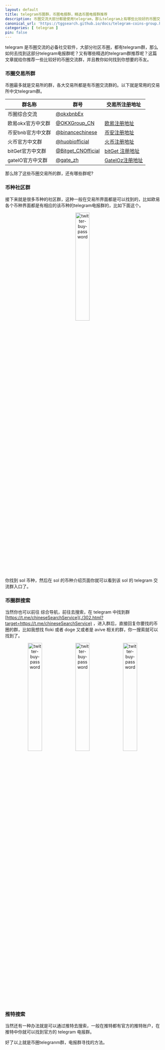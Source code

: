```yaml
---
layout: default
title: telegram币圈群，币圈电报群，精选币圈电报群推荐
description: 币圈交流大部分都是使用telegram，那么telegram上有哪些比较好的币圈交流群，以及如何找到志同道合的币友呢？
canonical_url: 'https://tggsearch.github.io/docs/telegram-coins-group.html'
categories: [ telegram ]
pin: false
---
```

telegram 是币圈交流的必备社交软件，大部分社区币圈，都有telegram群，那么如何去找到这部分telegram电报群呢？又有哪些精选的telegram群推荐呢？这篇文章就给你推荐一些比较好的币圈交流群，并且教你如何找到你想要的币友。

### 币圈交易所群
币圈最多就是交易所的群，各大交易所都是有币圈交流群的。以下就是常用的交易所中文telegram群。

|  群名称   | 群号 | 交易所注册地址 | 
|  ----  | ----  | ----  |
| 币圈综合交流 | [@okxbnbEx](./302.html?target=https://t.me/okxbnbEx) | |
| 欧易okx官方中文群 | [@OKXGroup_CN](./302.html?target=https://t.me/OKXGroup_CN) | [欧易注册地址](./302.html?target=https://www.okx.com/join/62030781)|
| 币安bnb官方中文群 | [@binancechinese](./302.html?target=https://t.me/binancechinese) |  [币安注册地址](./302.html?target=https://accounts.binance.com/register?ref=ED13UFJ5)
| 火币官方中文群 | [@huobiofficial](./302.html?target=https://t.me/huobiofficial) |  [火币注册地址](./302.html?target=https://www.huobi-kol.me/invite/zh-cn/1g?invite_code=xgf98223)  |
| bitGet官方中文群 | [@Bitget_CNOfficial](./302.html?target=https://t.me/Bitget_CNOfficial) | [bitGet 注册地址](./302.html?target=https://partner.bitget.com/bg/ml6l51911687837747447)  |
| gateIO官方中文群 | [@gate_zh](./302.html?target=https://t.me/gate_zh) | [GateIOz注册地址](./302.html?target=https://www.gate.io/signup/UllHXA0J/ab10?ref_type=103)  |

那么除了这些币圈交易所的群，还有哪些群呢?

### 币种社区群
接下来就是很多币种的社区群，这种一般在交易所界面都是可以找到的，比如欧易各个币种界面都是有相应的该币种的telegram电报群的，比如下面这个。

<div align=center>
    <img alt="twitter-buy-password" src="https://cdn.jsdelivr.net/gh/tggsearch/tggSearch.github.io/assets/img/okx-telegram-coins.webp" class="page-img" width="30%"/>
</div>

你找到 sol 币种，然后在 sol 的币种介绍页面你就可以看到该 sol 的 telegram 交流群入口了。

### 币圈群搜索
当然你也可以前往 综合导航，前往去搜索，在 telegram 中找到群 [https://t.me/chineseSearchService](./302.html?target=https://t.me/chineseSearchService) ，进入群后，直接回复你要找的币圈的群，比如我想找 floki 或者 doge 又或者是 avive 相关的群，你一搜索就可以找到了。

<div align=center>
    <img alt="twitter-buy-password" src="https://cdn.jsdelivr.net/gh/tggsearch/tggSearch.github.io/assets/img/telegram-coins-search.webp" class="page-img" width="30%"/>
    <img alt="twitter-buy-password" src="https://cdn.jsdelivr.net/gh/tggsearch/tggSearch.github.io/assets/img/telegram-coins-search-1.webp" class="page-img" width="30%"/>
    <img alt="twitter-buy-password" src="https://cdn.jsdelivr.net/gh/tggsearch/tggSearch.github.io/assets/img/telegram-coins-search-2.webp" class="page-img" width="30%"/>
</div>

### 推特搜索
当然还有一种办法就是可以通过推特去搜索，一般在推特都有官方的推特账户，在推特中你就可以找到官方的 telegram 电报群。

好了以上就是币圈telegranm群，电报群寻找的方法。



